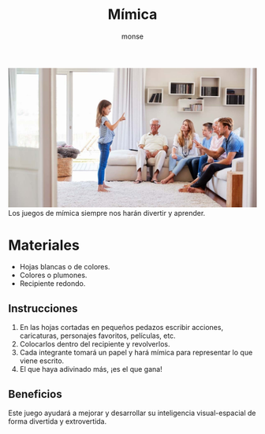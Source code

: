 ﻿---
layout: post
title:  "Mímica"
tags: [espacial]
categories: [ninos, actividad]
author: monse
image: /assets/posts/2020-06-30-pelota.jpeg
---
![Actividad de mímica](/assets/posts/2020-07-08-mimica.jpeg)<br/>
Los juegos de mímica siempre nos harán divertir y aprender.

# Materiales 
- Hojas blancas o de colores.
- Colores o plumones.
- Recipiente redondo.

## Instrucciones 
1. En las hojas cortadas en pequeños pedazos escribir acciones, caricaturas, personajes favoritos, películas, etc.
2. Colocarlos dentro del recipiente y revolverlos.
3. Cada integrante tomará un papel y hará mímica para representar lo que viene escrito. 
4. El que haya adivinado más, ¡es el que gana!

## Beneficios 
Este juego ayudará a mejorar y desarrollar su inteligencia visual-espacial de forma divertida y extrovertida.